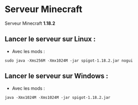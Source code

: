 # Serveur Minecraft
Serveur Minecraft **1.18.2**
## Lancer le serveur sur Linux :
* Avec les mods :
```console
sudo java -Xms256M -Xmx1024M -jar spigot-1.18.2.jar nogui
```
## Lancer le serveur sur Windows :
* Avec les mods :
```console
java -Xmx1024M -Xms1024M -jar spigot-1.18.2.jar
```